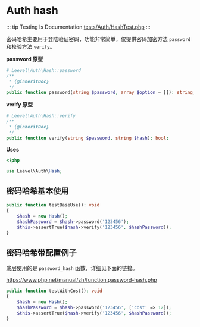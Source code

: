 # Auth hash

::: tip Testing Is Documentation
[tests/Auth/HashTest.php](https://github.com/hunzhiwange/framework/blob/master/tests/Auth/HashTest.php)
:::
    
密码哈希主要用于登陆验证密码，功能非常简单，仅提供密码加密方法 `password` 和校验方法 `verify`。

**password 原型**

``` php
# Leevel\Auth\Hash::password
/**
 * {@inheritDoc}
 */
public function password(string $password, array $option = []): string;
```

**verify 原型**

``` php
# Leevel\Auth\Hash::verify
/**
 * {@inheritDoc}
 */
public function verify(string $password, string $hash): bool;
```


**Uses**

``` php
<?php

use Leevel\Auth\Hash;
```

## 密码哈希基本使用

``` php
public function testBaseUse(): void
{
    $hash = new Hash();
    $hashPassword = $hash->password('123456');
    $this->assertTrue($hash->verify('123456', $hashPassword));
}
```
    
## 密码哈希带配置例子

底层使用的是 `password_hash` 函数，详细见下面的链接。

<https://www.php.net/manual/zh/function.password-hash.php>


``` php
public function testWithCost(): void
{
    $hash = new Hash();
    $hashPassword = $hash->password('123456', ['cost' => 12]);
    $this->assertTrue($hash->verify('123456', $hashPassword));
}
```